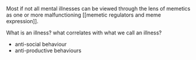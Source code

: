 Most if not all mental illnesses can be viewed through the lens of memetics as one or more malfunctioning [[memetic regulators and meme expression]].


What is an illness? what correlates with what we call an illness?
- anti-social behaviour 
- anti-productive behaviours
